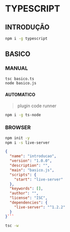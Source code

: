 # TYPESCRIPT

## INTRODUÇÃO

```bash
npm i -g typescript
```

## BASICO

### MANUAL

```bash
tsc basico.ts
node basico.js
```

#### AUTOMATICO

> plugin code runner

```bash
npm i -g ts-node
```

### BROWSER

```bash
npm init -y
npm i -s live-server
```

````json
{
  "name": "introducao",
  "version": "1.0.0",
  "description": "",
  "main": "basico.js",
  "scripts": {
    "start": "live-server"
  },
  "keywords": [],
  "author": "",
  "license": "ISC",
  "dependencies": {
    "live-server": "^1.2.2"
  }
}```
````

```bash
tsc -w
```
